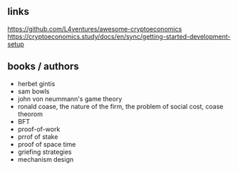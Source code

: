 ## links
https://github.com/L4ventures/awesome-cryptoeconomics  
https://cryptoeconomics.study/docs/en/sync/getting-started-development-setup  



## books / authors
- herbet gintis  
- sam bowls  
- john von neummann's game theory
- ronald coase, the nature of the firm, the problem of social cost, coase theorom
-  BFT  
- proof-of-work  
- prrof of stake  
- proof of space time  
- griefing strategies  
- mechanism design


 




